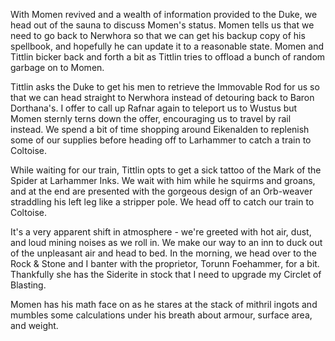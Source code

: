 With Momen revived and a wealth of information provided to the Duke, we head out of the sauna to discuss Momen's status. Momen tells us that we need to go back to Nerwhora so that we can get his backup copy of his spellbook, and hopefully he can update it to a reasonable state.
Momen and Tittlin bicker back and forth a bit as Tittlin tries to offload a bunch of random garbage on to Momen.

Tittlin asks the Duke to get his men to retrieve the Immovable Rod for us so that we can head straight to Nerwhora instead of detouring back to Baron Dorthana's. I offer to call up Rafnar again to teleport us to Wustus but Momen sternly terns down the offer, encouraging us to travel by rail instead. We spend a bit of time shopping around Eikenalden to replenish some of our supplies before heading off to Larhammer to catch a train to Coltoise. 

While waiting for our train, Tittlin opts to get a sick tattoo of the Mark of the Spider at Larhammer Inks. We wait with him while he squirms and groans, and at the end are presented with the gorgeous design of an Orb-weaver straddling his left leg like a stripper pole. We head off to catch our train to Coltoise.

It's a very apparent shift in atmosphere - we're greeted with hot air, dust, and loud mining noises as we roll in. We make our way to an inn to duck out of the unpleasant air and head to bed.
In the morning, we head over to the Rock & Stone and I banter with the proprietor, Torunn Foehammer, for a bit. Thankfully she has the Siderite in stock that I need to upgrade my Circlet of Blasting.

Momen has his math face on as he stares at the stack of mithril ingots and mumbles some calculations under his breath about armour, surface area, and weight.